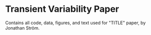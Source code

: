 # Transient Variability Paper
Contains all code, data, figures, and text used for "TITLE" paper, by Jonathan Ström.
